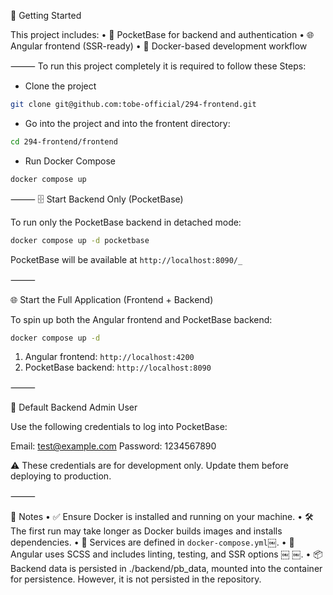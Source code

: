 🚀 Getting Started

This project includes:
	•	🔧 PocketBase for backend and authentication
	•	🌐 Angular frontend (SSR-ready)
	•	🐳 Docker-based development workflow

⸻
To run this project completely it is required to follow these Steps:
- Clone the project
```bash
git clone git@github.com:tobe-official/294-frontend.git
```
- Go into the project and into the frontent directory:
```bash
cd 294-frontend/frontend
```
- Run Docker Compose
```bash
docker compose up
```

⸻
🗄️ Start Backend Only (PocketBase)

To run only the PocketBase backend in detached mode:

```bash
docker compose up -d pocketbase
```

PocketBase will be available at `http://localhost:8090/_`

⸻

🌐 Start the Full Application (Frontend + Backend)

To spin up both the Angular frontend and PocketBase backend:

```bash
docker compose up -d
```

1. Angular frontend: `http://localhost:4200`
2. PocketBase backend: `http://localhost:8090`

⸻

🔐 Default Backend Admin User

Use the following credentials to log into PocketBase:

Email:    test@example.com
Password: 1234567890

⚠️ These credentials are for development only. Update them before deploying to production.

⸻

📌 Notes
	•	✅ Ensure Docker is installed and running on your machine.
	•	🛠️ The first run may take longer as Docker builds images and installs dependencies.
	•	📁 Services are defined in `docker-compose.yml`￼.
	•	🧪 Angular uses SCSS and includes linting, testing, and SSR options ￼ ￼.
	•	📦 Backend data is persisted in ./backend/pb_data, mounted into the container for persistence. However, it is not persisted in the repository.
     

